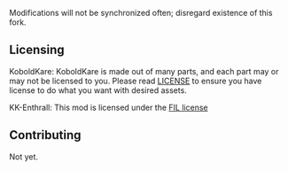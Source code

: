 
Modifications will not be synchronized often; disregard existence of this fork.

## Licensing

KoboldKare:
KoboldKare is made out of many parts, and each part may or may not be licensed to you.
Please read [LICENSE](LICENSE) to ensure you have license to do what you want with desired assets.

KK-Enthrall:
This mod is licensed under the [FIL license](https://raw.githubusercontent.com/chlorophyllclaws/definitely-one-of-the-licenses/refs/heads/master/fuck-it-license.md)

## Contributing

Not yet.
